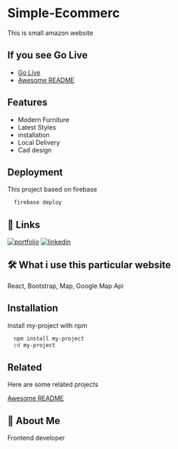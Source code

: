
# Simple-Ecommerc

This is small amazon website

## If you see Go Live

 - [Go Live](https://architech-house.web.app/)
 - [Awesome README](https://github.com/matiassingers/awesome-readme)
 

  
## Features

- Modern Furniture
- Latest Styles
- installation
- Local Delivery
- Cad design
  
## Deployment

This project based on firebase

```bash
  firebase deploy
```

  
## 🔗 Links
[![portfolio](https://img.shields.io/badge/my_portfolio-000?style=for-the-badge&logo=ko-fi&logoColor=white)](https://rimon-portfolio.web.app/)
[![linkedin](https://img.shields.io/badge/linkedin-0A66C2?style=for-the-badge&logo=linkedin&logoColor=white)](https://www.linkedin.com/in/iftekhar-ahmed72/)

  
## 🛠 What i use this particular website
React, Bootstrap, Map, Google Map Api

  
## Installation

Install my-project with npm

```bash
  npm install my-project
  cd my-project
```
    
## Related

Here are some related projects

[Awesome README](https://github.com/matiassingers/awesome-readme)

  
## 🚀 About Me
Frontend developer

